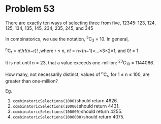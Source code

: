 # Problem 53

There are exactly ten ways of selecting three from five, 12345:
123, 124, 125, 134, 135, 145, 234, 235, 245, and 345

In combinatorics, we use the notation, <sup>5</sup>C<sub>3</sub> = 10.
In general,

<sup>n</sup>C<sub>r</sub> =  n!/r!(n−r)! ,where r ≤ n, n! = n×(n−1)×...×3×2×1, and 0! = 1.

It is not until n = 23, that a value exceeds one-million: <sup>23</sup>C<sub>10</sub> = 1144066.

How many, not necessarily distinct, values of  <sup>n</sup>C<sub>r</sub>, for 1 ≤ n ≤ 100, are greater than one-million?

Eg.
1. `combinatoricSelections(1000)`should return 4626.
2. `combinatoricSelections(10000)`should return 4431.
3. `combinatoricSelections(100000)`should return 4255.
4. `combinatoricSelections(1000000)`should return 4075.
